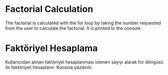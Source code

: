 # Factorial Calculation
The factorial is calculated with the for loop by taking the number requested from the user to calculate the factorial. It is printed to the console.

# Faktöriyel Hesaplama
Kullanıcıdan alınan faktöriyel hesaplanması istenen sayıyı alarak for döngüsü ile faktöriyeli hesaplanır. Konsola yazdırılır.
